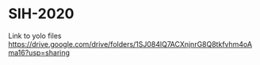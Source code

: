 # SIH-2020

Link to yolo files https://drive.google.com/drive/folders/1SJ084lQ7ACXnjnrG8Q8tkfvhm4oAma16?usp=sharing

